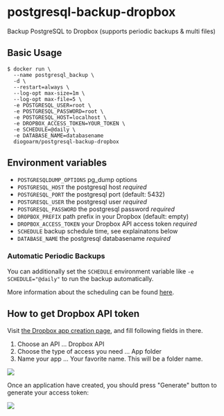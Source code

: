 # postgresql-backup-dropbox

Backup PostgreSQL to Dropbox (supports periodic backups & multi files)

## Basic Usage

```
$ docker run \
  --name postgresql_backup \
  -d \
  --restart=always \
  --log-opt max-size=1m \
  --log-opt max-file=5 \
  -e POSTGRESQL_USER=root \
  -e POSTGRESQL_PASSWORD=root \
  -e POSTGRESQL_HOST=localhost \
  -e DROPBOX_ACCESS_TOKEN=YOUR_TOKEN \
  -e SCHEDULE=@daily \
  -e DATABASE_NAME=databasename
  diogoarm/postgresql-backup-dropbox
```

## Environment variables

- `POSTGRESQLDUMP_OPTIONS` pg_dump options
- `POSTGRESQL_HOST` the postgresql host *required*
- `POSTGRESQL_PORT` the postgresql port (default: 5432)
- `POSTGRESQL_USER` the postgresql user *required*
- `POSTGRESQL_PASSWORD` the postgresql password *required*
- `DROPBOX_PREFIX` path prefix in your Dropbox (default: empty)
- `DROPBOX_ACCESS_TOKEN` your Dropbox API access token *required*
- `SCHEDULE` backup schedule time, see explainatons below
- `DATABASE_NAME` the postgresql databasename *required*

### Automatic Periodic Backups

You can additionally set the `SCHEDULE` environment variable like `-e SCHEDULE="@daily"` to run the backup automatically.

More information about the scheduling can be found [here](http://godoc.org/github.com/robfig/cron#hdr-Predefined_schedules).

## How to get Dropbox API token

Visit [the Dropbox app creation page](https://www.dropbox.com/developers/apps/create), and fill following fields in there.

1. Choose an API ... Dropbox API
2. Choose the type of access you need ... App folder
3. Name your app ... Your favorite name. This will be a folder name.

![](https://cdn.suin.io/542/1.png)

Once an application have created, you should press "Generate" button to generate your access token:

![](https://cdn.suin.io/542/2.png)